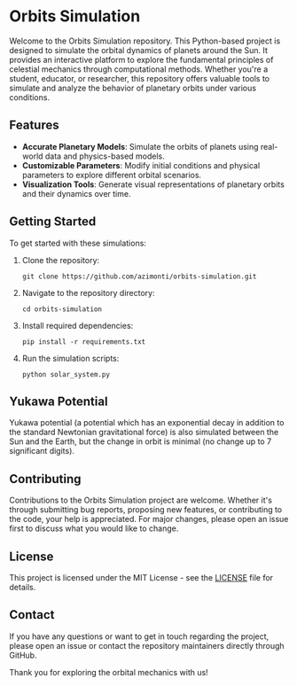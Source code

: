 # Orbits Simulation

Welcome to the Orbits Simulation repository. This Python-based project is designed to simulate the orbital dynamics of planets around the Sun. It provides an interactive platform to explore the fundamental principles of celestial mechanics through computational methods. Whether you're a student, educator, or researcher, this repository offers valuable tools to simulate and analyze the behavior of planetary orbits under various conditions.

## Features

- **Accurate Planetary Models**: Simulate the orbits of planets using real-world data and physics-based models.
- **Customizable Parameters**: Modify initial conditions and physical parameters to explore different orbital scenarios.
- **Visualization Tools**: Generate visual representations of planetary orbits and their dynamics over time.

## Getting Started

To get started with these simulations:
1. Clone the repository:
   ```
   git clone https://github.com/azimonti/orbits-simulation.git
   ```
2. Navigate to the repository directory:
   ```
   cd orbits-simulation
   ```
3. Install required dependencies:
   ```
   pip install -r requirements.txt
   ```
4. Run the simulation scripts:
   ```
   python solar_system.py
   ```

## Yukawa Potential

Yukawa potential (a potential which has an exponential decay in addition to the standard Newtonian gravitational force) is also simulated between the Sun and the Earth, but the change in orbit is minimal (no change up to 7 significant digits).

## Contributing

Contributions to the Orbits Simulation project are welcome. Whether it's through submitting bug reports, proposing new features, or contributing to the code, your help is appreciated. For major changes, please open an issue first to discuss what you would like to change.

## License

This project is licensed under the MIT License - see the [LICENSE](LICENSE.md) file for details.

## Contact

If you have any questions or want to get in touch regarding the project, please open an issue or contact the repository maintainers directly through GitHub.

Thank you for exploring the orbital mechanics with us!

